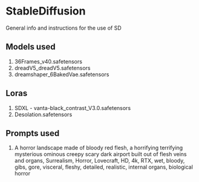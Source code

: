 # StableDiffusion
General info and instructions for the use of SD

## Models used
1) 36Frames_v40.safetensors
2) dreadV5_dreadV5.safetensors
3) dreamshaper_6BakedVae.safetensors

## Loras
1) SDXL - vanta-black_contrast_V3.0.safetensors
2) Desolation.safetensors

## Prompts used
1) A horror landscape made of bloody red flesh, a horrifying terrifying mysterious ominous creepy scary dark airport built out of flesh veins and organs, Surrealism, Horror, Lovecraft, HD, 4k, RTX, wet, bloody, gibs, gore, visceral, fleshy, detailed, realistic, internal organs, biological horror 
